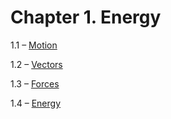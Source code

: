 <h1 class="title">Chapter 1. Energy</h1>
<div class="quad-grid">
    <div></div>
    <div>
        <p class="main-text small-text">1.1 – <a href="#/section-1.1">Motion</a></p>
        <p class="main-text small-text">1.2 – <a href="#/section-1.2">Vectors</a></p>
    </div>
    <div>
        <p class="main-text small-text">1.3 – <a href="#/section-2.3">Forces</a></p>
        <p class="main-text small-text">1.4 – <a href="#/section-2.4">Energy</a></p>
    </div>
    <div></div>
</div>
